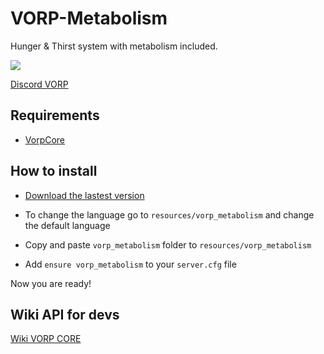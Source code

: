 # VORP-Metabolism
Hunger &amp; Thirst system with metabolism included.

![](https://i.gyazo.com/68e7686bc5b72f1d4a20da7711b2dbe5.png)

[Discord VORP](https://discord.gg/23MPbQ6)

## Requirements
- [VorpCore](https://github.com/VORPCORE/VORP-Core)

## How to install
* [Download the lastest version](https://github.com/VORPCORE/VORP-Metabolism/releases)
* To change the language go to ```resources/vorp_metabolism``` and change the default language

* Copy and paste ```vorp_metabolism``` folder to ```resources/vorp_metabolism```
* Add ```ensure vorp_metabolism``` to your ```server.cfg``` file

Now you are ready!

## Wiki API for devs
[Wiki VORP CORE](http://docs.vorpcore.com:3000/vorp-metabolism)
